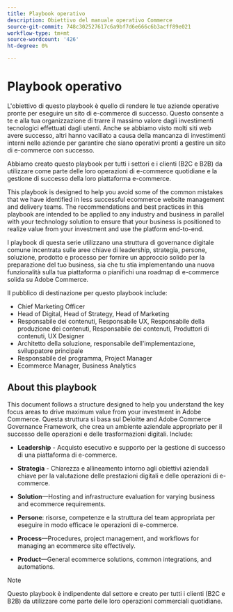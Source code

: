 ```yaml
---
title: Playbook operativo
description: Obiettivo del manuale operativo Commerce
source-git-commit: 748c302527617c6a9bf7d6e666c6b3acff89e021
workflow-type: tm+mt
source-wordcount: '426'
ht-degree: 0%

---
```



# Playbook operativo

L&#39;obiettivo di questo playbook è quello di rendere le tue aziende operative pronte per eseguire un sito di e-commerce di successo. Questo consente a te e alla tua organizzazione di trarre il massimo valore dagli investimenti tecnologici effettuati dagli utenti. Anche se abbiamo visto molti siti web avere successo, altri hanno vacillato a causa della mancanza di investimenti interni nelle aziende per garantire che siano operativi pronti a gestire un sito di e-commerce con successo.

Abbiamo creato questo playbook per tutti i settori e i clienti (B2C e B2B) da utilizzare come parte delle loro operazioni di e-commerce quotidiane e la gestione di successo della loro piattaforma e-commerce.

This playbook is designed to help you avoid some of the common mistakes that we have identified in less successful ecommerce website management and delivery teams. The recommendations and best practices in this playbook are intended to be applied to any industry and business in parallel with your technology solution to ensure that your business is positioned to realize value from your investment and use the platform end-to-end.

I playbook di questa serie utilizzano una struttura di governance digitale comune incentrata sulle aree chiave di leadership, strategia, persone, soluzione, prodotto e processo per fornire un approccio solido per la preparazione del tuo business, sia che tu stia implementando una nuova funzionalità sulla tua piattaforma o pianifichi una roadmap di e-commerce solida su Adobe Commerce.

Il pubblico di destinazione per questo playbook include:

- Chief Marketing Officer
- Head of Digital, Head of Strategy, Head of Marketing
- Responsabile dei contenuti, Responsabile UX, Responsabile della produzione dei contenuti, Responsabile dei contenuti, Produttori di contenuti, UX Designer
- Architetto della soluzione, responsabile dell&#39;implementazione, sviluppatore principale
- Responsabile del programma, Project Manager
- Ecommerce Manager, Business Analytics

## About this playbook

This document follows a structure designed to help you understand the key focus areas to drive maximum value from your investment in Adobe Commerce. Questa struttura si basa sul Deloitte and Adobe Commerce Governance Framework, che crea un ambiente aziendale appropriato per il successo delle operazioni e delle trasformazioni digitali. Include:

- **Leadership** - Acquisto esecutivo e supporto per la gestione di successo di una piattaforma di e-commerce.

- **Strategia** - Chiarezza e allineamento intorno agli obiettivi aziendali chiave per la valutazione delle prestazioni digitali e delle operazioni di e-commerce.

- **Solution**—Hosting and infrastructure evaluation for varying business and ecommerce requirements.

- **Persone**: risorse, competenze e la struttura del team appropriata per eseguire in modo efficace le operazioni di e-commerce.

- **Process**—Procedures, project management, and workflows for managing an ecommerce site effectively.

- **Product**—General ecommerce solutions, common integrations, and automations.

>[!NOTE]
>
>Questo playbook è indipendente dal settore e creato per tutti i clienti (B2C e B2B) da utilizzare come parte delle loro operazioni commerciali quotidiane.
